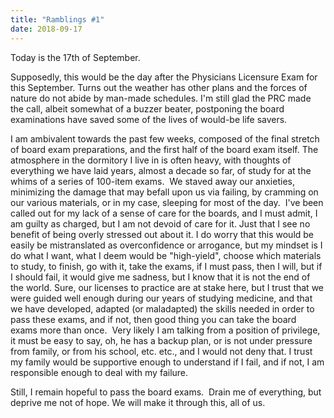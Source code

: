 ```yaml
---
title: "Ramblings #1"
date: 2018-09-17
---
```


Today is the 17th of September.

Supposedly, this would be the day after the Physicians Licensure Exam for this September. Turns out the weather has other plans and the forces of nature do not abide by man-made schedules. I'm still glad the PRC made the call, albeit somewhat of a buzzer beater, postponing the board examinations have saved some of the lives of would-be life savers.

I am ambivalent towards the past few weeks, composed of the final stretch of board exam preparations, and the first half of the board exam itself. The atmosphere in the dormitory I live in is often heavy, with thoughts of everything we have laid years, almost a decade so far, of study for at the whims of a series of 100-item exams.  We staved away our anxieties, minimizing the damage that may befall upon us via failing, by cramming on our various materials, or in my case, sleeping for most of the day.  I've been called out for my lack of a sense of care for the boards, and I must admit, I am guilty as charged, but I am not devoid of care for it. Just that I see no benefit of being overly stressed out about it. I do worry that this would be easily be mistranslated as overconfidence or arrogance, but my mindset is I do what I want, what I deem would be "high-yield", choose which materials to study, to finish, go with it, take the exams, if I must pass, then I will, but if I should fail, it would give me sadness, but I know that it is not the end of the world. Sure, our licenses to practice are at stake here, but I trust that we were guided well enough during our years of studying medicine, and that we have developed, adapted (or maladapted) the skills needed in order to pass these exams, and if not, then good thing you can take the board exams more than once.  Very likely I am talking from a position of privilege, it must be easy to say, oh, he has a backup plan, or is not under pressure from family, or from his school, etc. etc., and I would not deny that. I trust my family would be supportive enough to understand if I fail, and if not, I am responsible enough to deal with my failure.

Still, I remain hopeful to pass the board exams.  Drain me of everything, but deprive me not of hope. We will make it through this, all of us.
